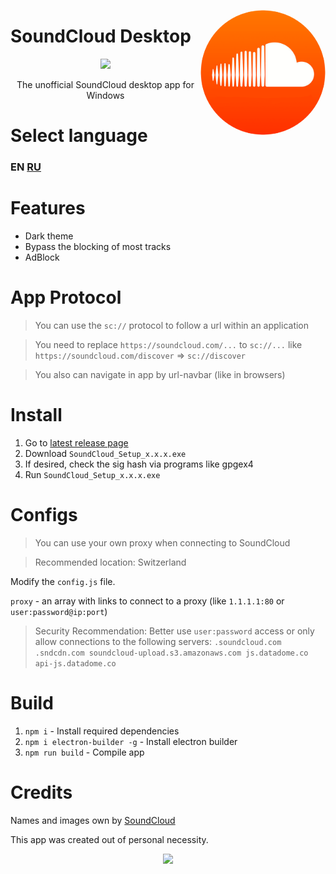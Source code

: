 <p>
<a href="https://soundcloud.com" alt="soundcloud">
<img src="https://raw.githubusercontent.com/fydne/SoundCloud-Desktop/main/icons/appLogo.png" width="200px" align="right" style="border-radius: 50%;" />
</a>

# SoundCloud Desktop
<p align="center">
<a href="https://soundcloud.com" alt="soundcloud">
<img src="https://readme-typing-svg.herokuapp.com?font=Fira+Code&weight=500&pause=1000&color=F76000&center=true&vCenter=true&repeat=false&width=435&height=25&lines=SoundCloud+Desktop">
</a>
</p>
<p align="center">
The unofficial SoundCloud desktop app for Windows
</p>

# Select language
### EN [RU](https://github.com/zxcnoname666/SoundCloud-Desktop/blob/main/README-RU.md)

# Features
- Dark theme
- Bypass the blocking of most tracks
- AdBlock

# App Protocol
> You can use the `sc://` protocol to follow a url within an application

> You need to replace `https://soundcloud.com/...` to `sc://...` like `https://soundcloud.com/discover` => `sc://discover`

> You also can navigate in app by url-navbar (like in browsers)

# Install
1. Go to [latest release page](https://github.com/zxcnoname666/SoundCloud-Desktop/releases/latest)
2. Download `SoundCloud_Setup_x.x.x.exe`
3. If desired, check the sig hash via programs like gpgex4
4. Run `SoundCloud_Setup_x.x.x.exe`

# Configs
> You can use your own proxy when connecting to SoundCloud

> Recommended location: Switzerland

Modify the `config.js` file.

`proxy` - an array with links to connect to a proxy (like `1.1.1.1:80` or `user:password@ip:port`)

> Security Recommendation: Better use `user:password` access or only allow connections to the following servers: `.soundcloud.com .sndcdn.com soundcloud-upload.s3.amazonaws.com js.datadome.co api-js.datadome.co`

# Build
1. `npm i` - Install required dependencies
2. `npm i electron-builder -g` - Install electron builder
3. `npm run build` - Compile app

# Credits
Names and images own by [SoundCloud](https://soundcloud.com)

This app was created out of personal necessity.

<p align="center">
<a href="javascript:void(0)">
<img src="https://profile-counter.glitch.me/scda/count.svg" width="200px" />
</a>